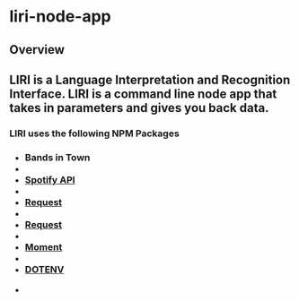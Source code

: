# liri-node-app
<h2>Overview<h2>

<p>LIRI is a Language Interpretation and Recognition Interface. LIRI is a command line node app that takes in parameters and gives you back data.<p>

<h3>LIRI uses the following NPM Packages<h3>
<ul>
<li>Bands in Town<li>
<li><a href="https://www.npmjs.com/package/spotify" rel="link">Spotify API</a><li>
<li><a href="https://www.npmjs.com/package/request" rel="nofollow">Request</a><li>
<li><a href="https://www.npmjs.com/package/request" rel="link">Request</a><li>
<li><a href="https://www.npmjs.com/package/moment" rel="link"> Moment<li>
<li><a href="https://www.npmjs.com/package/dotenv" rel="link">DOTENV<li>
<ul>
